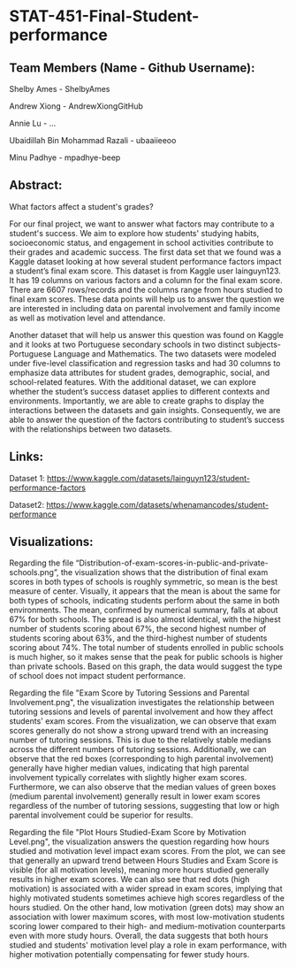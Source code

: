 # STAT-451-Final-Student-performance

## Team Members (Name - Github Username): 
Shelby Ames - ShelbyAmes

Andrew Xiong - AndrewXiongGitHub

Annie Lu - ...

Ubaidillah Bin Mohammad Razali - ubaaiieeoo

Minu Padhye - mpadhye-beep

## Abstract:

What factors affect a student's grades?

For our final project, we want to answer what factors may contribute to a student's success. We aim to explore how students' studying habits, socioeconomic status, and engagement in school activities contribute to their grades and academic success. The first data set that we found was a Kaggle dataset looking at how several student performance factors impact a student’s final exam score. This dataset is from Kaggle user lainguyn123. It has 19 columns on various factors and a column for the final exam score. There are 6607 rows/records and the columns range from hours studied to final exam scores. These data points will help us to answer the question we are interested in including data on parental involvement and family income as well as motivation level and attendance.


Another dataset that will help us answer this question was found on Kaggle and it looks at two Portuguese secondary schools in two distinct subjects- Portuguese Language and Mathematics. The two datasets were modeled under five-level classification and regression tasks and had 30 columns to emphasize data attributes for student grades, demographic, social, and school-related features. With the additional dataset, we can explore whether the student’s success dataset applies to different contexts and environments. Importantly, we are able to create graphs to display the interactions between the datasets and gain insights. Consequently, we are able to answer the question of the factors contributing to student’s success with the relationships between two datasets.

## Links:


Dataset 1: https://www.kaggle.com/datasets/lainguyn123/student-performance-factors


Dataset2: https://www.kaggle.com/datasets/whenamancodes/student-performance

## Visualizations:

Regarding the file “Distribution-of-exam-scores-in-public-and-private-schools.png”, the visualization shows that the distribution of final exam scores in both types of schools is roughly symmetric, so mean is the best measure of center. Visually, it appears that the mean is about the same for both types of schools, indicating students perform about the same in both environments. The mean, confirmed by numerical summary, falls at about 67% for both schools. The spread is also almost identical, with the highest number of students scoring about 67%, the second highest number of students scoring about 63%, and the third-highest number of students scoring about 74%. The total number of students enrolled in public schools is much higher, so it makes sense that the peak for public schools is higher than private schools. Based on this graph, the data would suggest the type of school does not impact student performance.

Regarding the file "Exam Score by Tutoring Sessions and Parental Involvement.png", the visualization investigates the relationship between tutoring sessions and levels of parental involvement and how they affect students' exam scores. From the visualization, we can observe that exam scores generally do not show a strong upward trend with an increasing number of tutoring sessions. This is due to the relatively stable medians across the different numbers of tutoring sessions. Additionally, we can observe that the red boxes (corresponding to high parental involvement) generally have higher median values, indicating that high parental involvement typically correlates with slightly higher exam scores. Furthermore, we can also observe that the median values of green boxes (medium parental involvement) generally result in lower exam scores regardless of the number of tutoring sessions, suggesting that low or high parental involvement could be superior for results. 

Regarding the file "Plot Hours Studied-Exam Score by Motivation Level.png", the visualization answers the question regarding how hours studied and motivation level impact exam scores. From the plot, we can see that generally an upward trend between Hours Studies and Exam Score is visible (for all motivation levels), meaning more hours studied generally results in higher exam scores. We can also see that red dots (high motivation) is associated with a wider spread in exam scores, implying that highly motivated students sometimes achieve high scores regardless of the hours studied. On the other hand, low motivation (green dots) may show an association with lower maximum scores, with most low-motivation students scoring lower compared to their high- and medium-motivation counterparts even with more study hours. Overall, the data suggests that both hours studied and students' motivation level play a role in exam performance, with higher motivation potentially compensating for fewer study hours. 
